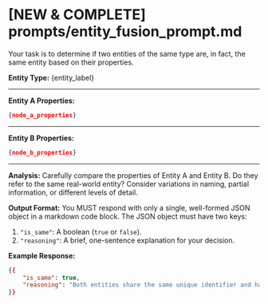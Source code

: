 # [NEW & COMPLETE] prompts/entity_fusion_prompt.md
Your task is to determine if two entities of the same type are, in fact, the same entity based on their properties.

**Entity Type:** {entity_label}

---

**Entity A Properties:**
```json
{node_a_properties}
```

---

**Entity B Properties:**
```json
{node_b_properties}
```

---

**Analysis:**
Carefully compare the properties of Entity A and Entity B. Do they refer to the same real-world entity? Consider variations in naming, partial information, or different levels of detail.

**Output Format:**
You MUST respond with only a single, well-formed JSON object in a markdown code block. The JSON object must have two keys:
1.  `"is_same"`: A boolean (`true` or `false`).
2.  `"reasoning"`: A brief, one-sentence explanation for your decision.

**Example Response:**
```json
{{
    "is_same": true,
    "reasoning": "Both entities share the same unique identifier and have highly similar descriptive properties."
}}
```